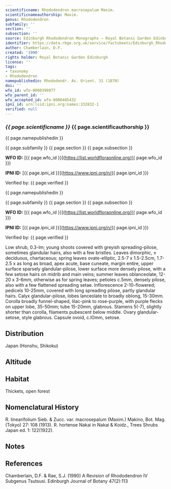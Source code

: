 ```yaml
---
scientificname: Rhododendron macrosepalum Maxim.
scientificnameauthorship: Maxim.
genus: Rhododendron
subfamily: ''
section: ''
subsection: ''
source: Edinburgh Rhododendron Monographs – Royal Botanic Garden Edinburgh
identifier: https://data.rbge.org.uk/service/factsheets/Edinburgh_Rhododendron_Monographs.xhtml
author: Chamberlain, D.F.
created: '1990'
rights holder: Royal Botanic Garden Edinburgh
license: ''
tags:
- taxonomy
- Rhododendron
namepublishedin: Rhododendr. As. Orient. 31 (1870)
doi: ''
wfo_id: wfo-0000399977
wfo_parent_id: ''
wfo_accepted_id: wfo-0000405432
ipni_id: urn:lsid:ipni.org:names:332832-1
verified: null
---
```

### _{{ page.scientificname }}_ {{ page.scientificauthorship }}
 {{ page.namepublishedin }}

{{ page.subfamily }} {{ page.section }} {{ page.subsection }}

**WFO ID:** [{{ page.wfo_id }}](https://list.worldfloraonline.org/{{ page.wfo_id }})

**IPNI ID:** [{{ page.ipni_id }}](https://www.ipni.org/n/{{ page.ipni_id }})

Verified by: {{ page.verified }}

 {{ page.namepublishedin }}

{{ page.subfamily }} {{ page.section }} {{ page.subsection }}

**WFO ID:** [{{ page.wfo_id }}](https://list.worldfloraonline.org/{{ page.wfo_id }})

**IPNI ID:** [{{ page.ipni_id }}](https://www.ipni.org/n/{{ page.ipni_id }})

Verified by: {{ page.verified }}



Low shrub, 0.3-lm; young shoots covered with greyish spreading-pilose, sometimes glandular hairs, also with a few bristles. Leaves dimorphic, ± deciduous, chartaceous; spring leaves ovate-elliptic, 2.5-7 x 1.5-2.5cm, 1.7-2.5 x as long as broad, apex acute, base cuneate, margin entire, upper surface sparsely glandular-pilose, lower surface more densely pilose, with a few setose hairs on midrib and main veins; summer leaves oblanceolate, 12-20 x 3-6mm, otherwise as for spring leaves; petioles c.5mm, densely pilose, also with a few flattened spreading setae. Inflorescence 2-10-flowered; pedicels 10-25mm, covered with long spreading pilose, partly glandular hairs. Calyx glandular-pilose, lobes lanceolate to broadly oblong, 15-30mm. Corolla broadly funnel-shaped, lilac-pink to rose-purple, with purple flecks on upper lobe, 35-50mm; tube 15-20mm, glabrous. Stamens 5(-7), slightly shorter than corolla, filaments pubescent below middle. Ovary glandular-setose, style glabrous. Capsule ovoid, c.lOmm, setose.

## Distribution
Japan (Honshu, Shikoku)

## Altitude


## Habitat
Thickets, open forest

## Nomenclatural History
R. linearifolium Sieb. & Zucc. var. macrosepalum (Maxim.) Makino, Bot. Mag. (Tokyo) 27: 108 (1913). R. hortense Nakai in Nakai & Koidz., Trees Shrubs Japan ed. 1: 122(1922).
                       
## Notes


## References

Chamberlain, D.F. & Rae, S.J. (1990) A Revision of Rhododendron IV Subgenus Tsutsusi. Edinburgh Journal of Botany 47(2):113
